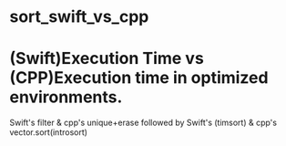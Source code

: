 # sort_swift_vs_cpp

# (Swift)Execution Time vs (CPP)Execution time in optimized environments.

Swift's filter & cpp's unique+erase followed by Swift's (timsort) & cpp's vector.sort(introsort)

